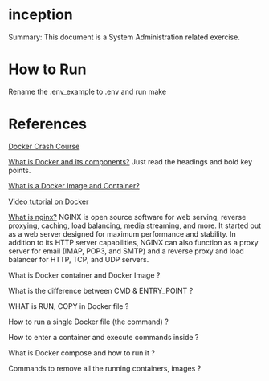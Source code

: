 # inception
Summary: This document is a System Administration related exercise.

# How to Run
Rename the .env_example to .env and run make

# References
[Docker Crash Course](https://www.youtube.com/watch?v=Tyy1BUEmhwg&t=217)

[What is Docker and its components?](https://www.sitepoint.com/what-is-docker/)
Just read the headings and bold key points.

[What is a Docker Image and Container?](https://www.techtarget.com/searchitoperations/definition/Docker-image#:~:text=A%20Docker%20container%20can%20use,a%20specific%20point%20in%20time.)

[Video tutorial on Docker](https://www.youtube.com/watch?v=eGz9DS-aIeY&t=392s)

[What is nginx?](https://www.youtube.com/watch?v=7VAI73roXaY&t=2726s)
NGINX is open source software for web serving, reverse proxying, caching, load balancing, media streaming, and more. It started out as a web server designed for maximum performance and stability. In addition to its HTTP server capabilities, NGINX can also function as a proxy server for email (IMAP, POP3, and SMTP) and a reverse proxy and load balancer for HTTP, TCP, and UDP servers.

What is Docker container and Docker Image ?

What is the difference between CMD & ENTRY_POINT ?

WHAT is RUN, COPY in Docker file ?

How to run a single Docker file (the command) ?

How to enter a container and execute commands inside ?

What is Docker compose and how to run it ?

Commands to remove all the running containers, images ?

